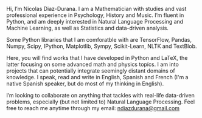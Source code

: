 Hi, I’m Nicolas Diaz-Durana. I am a Mathematician with studies and vast professional experience in Psychology, History and Music. I’m fluent in Python, and am deeply interested in Natural Language Processing and Machine Learning, as well as Statistics and data-driven analysis. 

Some Python libraries that I am comforatble with are TensorFlow, Pandas, Numpy, Scipy, IPython, Matplotlib, Sympy, Scikit-Learn, NLTK and TextBlob.

Here, you will find works that I have developed in Python and LaTeX, the latter focusing on some advanced math and physics topícs. I am into projects that can potentially integrate seemingly distant domains of knowledge. I speak, read and write in English, Spanish and French (I'm a native Spanish speaker, but do most of my thinking in English).

I’m looking to collaborate on anything that tackles with real-life data-driven problems, especially (but not limited to) Natural Language Processing.
Feel free to reach me anytime through my email: ndiazdurana@gmail.com

<!---
nykolai-d/nykolai-d is a ✨ special ✨ repository because its `README.md` (this file) appears on your GitHub profile.
You can click the Preview link to take a look at your changes.
--->
